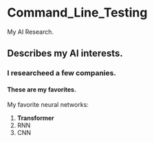 # Command_Line_Testing
My AI Research.

## Describes my AI interests.

### I researcheed a few companies. 

#### These are my favorites. 

My favorite neural networks: 

1. **Transformer**
2. RNN
3. CNN
